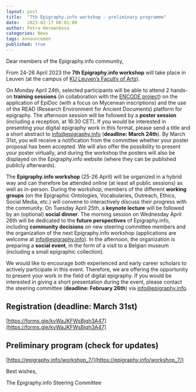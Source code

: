 ```yaml
---
layout: post
title:  "7th Epigraphy.info workshop - preliminary programme"
date:   2023-02-17 00:01:00
author: Petra Hermankova
categories: News
tags: announcemen
published: true
---
```



Dear members of the Epigraphy.info community, 

From 24-26 April 2023 the **7th Epigraphy.info workshop** will take place in Leuven (at the campus of [KU Leuven’s Faculty of Arts](https://www.arts.kuleuven.be/english/contact)).

On Monday April 24th, selected participants will be able to attend 2 hands-on **training sessions** (in collaboration with the [ENCODE project](https://site.unibo.it/encode/en)) on the application of EpiDoc (with a focus on Mycenean inscriptions) and the use of the READ (Research Environment for Ancient Documents) platform for epigraphy. The afternoon session will be followed by a **poster session** (including a reception, at 16:30 CET). If you would be interested in presenting your digital epigraphy work in this format, please send a title and a short abstract to info@epigraphy.info (**deadline: March 24th**). By March 31st, you will receive a notification from the committee whether your poster proposal has been accepted. We will also offer the possibility to present your poster virtually, and during the workshop the posters will also be displayed on the Epigraphy.info website (where they can be published publicly afterwards).

The **Epigraphy.info workshop** (25-26 April) will be organized in a hybrid way and can therefore be attended online (at least all public sessions) as well as in-person. During the workshop, members of the different **working groups** (on the Epigraphic Ontologies, Vocabularies, Outreach, Ethics, Social Media, etc.) will convene to interactively discuss their progress with the community. On Tuesday April 25th, a **keynote lecture** will be followed by an (optional) **social dinner**. The morning session on Wednesday April 26th will be dedicated to the **future perspectives** of Epigraphy.info, including **community decisions** on new steering committee members and the organization of the next Epigraphy.info workshop (applications are welcome at info@epigraphy.info). In the afternoon, the organization is preparing a **social event**, in the form of a visit to a Belgian museum (including a small epigraphic collection).

We would like to encourage both experienced and early career scholars to actively participate in this event. Therefore, we are offering the opportunity to present your work in the field of digital epigraphy. If you would be interested in giving a short presentation during the event, please contact the steering committee (**deadline: February 26th**) via info@epigraphy.info.

## Registration (deadline: March 31st)

[https://forms.gle/kvWaJKFWsBjqh3A47](https://forms.gle/kvWaJKFWsBjqh3A47)

## Preliminary program (check for updates)

[https://epigraphy.info/workshop_7/](https://epigraphy.info/workshop_7/)


Best wishes, 

The Epigraphy.info Steering Committee
